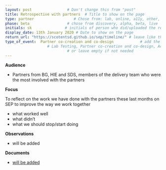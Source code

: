 ```yaml
---
layout: post                # Don't change this from "post"
title: Retrospective with partners  # Title to show on the page
type: partner                  # Chose from: lab, online, a11y, other, partner
phase: beta                 # chose from discovery, alpha, beta, live
initials: sk               # initials of person who did/uploaded the research
display_date: 13th January 2020 # Date to show on the page
return_url: "https://scotentsd.github.io/sep/timeline/" # leave like this         
type_of_event:  Partner co-creation and co-design            # add the type of event if you want it displayed added to the heading when the post if clicked on
                   # Lab Testing, Partner co-creation and co-design, Accessibility, Online research and testing, Events, F2F and testing
                            # or leave empty if not needed
---
```


**Audience**
- Partners from BG, HIE and SDS, members of the delivery team who were the most involved with the partners

**Focus**

To reflect on the work we have done with the partners these last months on SEP to improve the way we work together
-	what worked well
-	what didn’t
-	what we should stop/start doing


**Observations**
- will be added

**Documents**
- [ will be added ](../files/)
